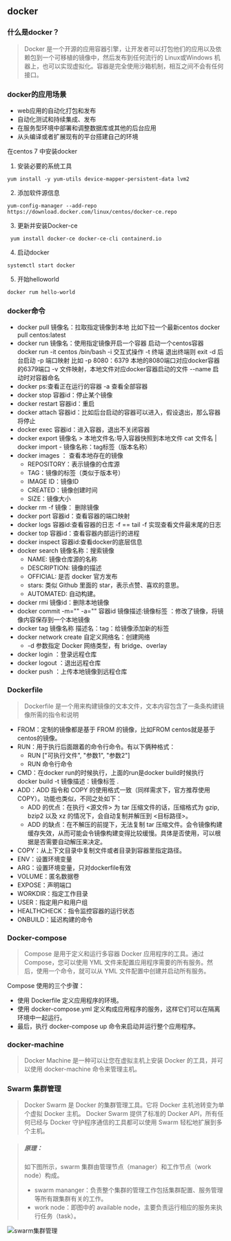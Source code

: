 ## docker


### 什么是docker？
> Docker 是一个开源的应用容器引擎，让开发者可以打包他们的应用以及依赖包到一个可移植的镜像中，然后发布到任何流行的 Linux或Windows 机器上，也可以实现虚拟化。容器是完全使用沙箱机制，相互之间不会有任何接口。


### docker的应用场景
* web应用的自动化打包和发布
* 自动化测试和持续集成、发布
* 在服务型环境中部署和调整数据库或其他的后台应用
* 从头编译或者扩展现有的平台搭建自己的环境


在centos 7 中安装docker

1. 安装必要的系统工具
```
yum install -y yum-utils device-mapper-persistent-data lvm2
```
2. 添加软件源信息
```
yum-config-manager --add-repo  https://download.docker.com/linux/centos/docker-ce.repo
```
3. 更新并安装Docker-ce
```
 yum install docker-ce docker-ce-cli containerd.io
```
4. 启动docker
```
systemctl start docker
```
5. 开始helloworld
```
docker rum hello-world
```


### docker命令

* docker pull 镜像名：拉取指定镜像到本地
比如下拉一个最新centos
docker pull centos:latest
* docker run 镜像名：使用指定镜像开启一个容器
启动一个centos容器
docker run -it centos /bin/bash
-i 交互式操作
-t 终端 退出终端则 exit
-d 后台启动
-p 端口映射 比如 -p 8080：6379 本地的8080端口对应docker容器的6379端口
-v 文件映射，本地文件对应docker容器启动的文件
--name 启动时对容器命名
* docker ps:查看正在运行的容器
	-a 查看全部容器
* docker stop 容器id：停止某个镜像
* docker restart 容器id：重启
* docker attach 容器id：比如后台启动的容器可以进入，假设退出，那么容器将停止
* docker exec 容器id：进入容器，退出不关闭容器
* docker export 镜像名 > 本地文件名:导入容器快照到本地文件
cat 文件名 | docker import - 镜像名称：tag标签（版本名称）
* docker images ： 查看本地存在的镜像
	* REPOSITORY：表示镜像的仓库源
	* TAG：镜像的标签（类似于版本号）
	* IMAGE ID：镜像ID
	* CREATED：镜像创建时间
	* SIZE：镜像大小
* docker rm -f 镜像： 删除镜像
* docker port 容器id：查看容器的端口映射
* docker logs 容器id:查看容器的日志
-f == tail -f 实现查看文件最末尾的日志
* docker top 容器id：查看容器内部运行的进程
* docker inspect  容器id:查看docker的底层信息
* docker search 镜像名称：搜索镜像
	* NAME: 镜像仓库源的名称
	* DESCRIPTION: 镜像的描述
	* OFFICIAL: 是否 docker 官方发布
	* stars: 类似 Github 里面的 star，表示点赞、喜欢的意思。
	* AUTOMATED: 自动构建。
* docker rmi 镜像id：删除本地镜像
* docker commit -m="" -a="" 容器id 镜像描述:镜像标签 ：修改了镜像，将镜像内容保存到一个本地镜像
* docker tag 镜像名称 描述名：tag：给镜像添加新的标签
*  docker network create 自定义网络名：创建网络
	*  -d 参数指定 Docker 网络类型，有 bridge、overlay
* docker login ：登录远程仓库
* docker logout ：退出远程仓库
* docker push ：上传本地镜像到远程仓库



### Dockerfile
> Dockerfile 是一个用来构建镜像的文本文件，文本内容包含了一条条构建镜像所需的指令和说明

* FROM：定制的镜像都是基于 FROM 的镜像，比如FROM centos就是基于centos的镜像。
* RUN：用于执行后面跟着的命令行命令。有以下俩种格式：
	* RUN ["可执行文件", "参数1", "参数2"]
	* RUN 命令行命令
* CMD：在docker run的时候执行，上面的run是docker build时候执行
 docker build -t 镜像描述：镜像标签 .
* ADD：ADD 指令和 COPY 的使用格式一致（同样需求下，官方推荐使用 COPY）。功能也类似，不同之处如下：
	* ADD 的优点：在执行 <源文件> 为 tar 压缩文件的话，压缩格式为 gzip, bzip2 以及 xz 的情况下，会自动复制并解压到 <目标路径>。
	* ADD 的缺点：在不解压的前提下，无法复制 tar 压缩文件。会令镜像构建缓存失效，从而可能会令镜像构建变得比较缓慢。具体是否使用，可以根据是否需要自动解压来决定。
* COPY：从上下文目录中复制文件或者目录到容器里指定路径。
* ENV：设置环境变量
* ARG：设置环境变量，只对dockerfile有效
* VOLUME：匿名数据卷
* EXPOSE：声明端口
* WORKDIR：指定工作目录
* USER：指定用户和用户组
* HEALTHCHECK：指令监控容器的运行状态
* ONBUILD：延迟构建的命令


### Docker-compose
> Compose 是用于定义和运行多容器 Docker 应用程序的工具。通过 Compose，您可以使用 YML 文件来配置应用程序需要的所有服务。然后，使用一个命令，就可以从 YML 文件配置中创建并启动所有服务。

Compose 使用的三个步骤：
* 使用 Dockerfile 定义应用程序的环境。
* 使用 docker-compose.yml 定义构成应用程序的服务，这样它们可以在隔离环境中一起运行。
* 最后，执行 docker-compose up 命令来启动并运行整个应用程序。


### docker-machine
> Docker Machine 是一种可以让您在虚拟主机上安装 Docker 的工具，并可以使用 docker-machine 命令来管理主机。


### Swarm 集群管理
> Docker Swarm 是 Docker 的集群管理工具。它将 Docker 主机池转变为单个虚拟 Docker 主机。 Docker Swarm 提供了标准的 Docker API，所有任何已经与 Docker 守护程序通信的工具都可以使用 Swarm 轻松地扩展到多个主机。

<p>

> ##### 原理：
> 如下图所示，swarm 集群由管理节点（manager）和工作节点（work node）构成。
> * swarm mananger：负责整个集群的管理工作包括集群配置、服务管理等所有跟集群有关的工作。
> * work node：即图中的 available node，主要负责运行相应的服务来执行任务（task）。

![swarm集群管理](../swarm集群管理.png)































